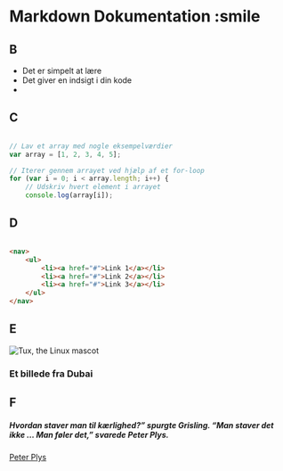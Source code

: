 # Markdown Dokumentation :smile

## B

- Det er simpelt at lære 
- Det giver en indsigt i din kode 
- 


## C

```javascript

// Lav et array med nogle eksempelværdier
var array = [1, 2, 3, 4, 5];

// Iterer gennem arrayet ved hjælp af et for-loop
for (var i = 0; i < array.length; i++) {
    // Udskriv hvert element i arrayet
    console.log(array[i]);

```

## D

```html 

<nav>
    <ul>
        <li><a href="#">Link 1</a></li>
        <li><a href="#">Link 2</a></li>
        <li><a href="#">Link 3</a></li>
    </ul>
</nav> 

```

## E 

![Tux, the Linux mascot](/markdown-cecilia/23336512_10211488670264890_1380633695_o.jpg)

### Et billede fra Dubai 


## F 

##### Hvordan staver man til kærlighed?” spurgte Grisling. “Man staver det ikke … Man føler det,” svarede Peter Plys. 
[Peter Plys](https://www.citateromlivet.dk/peter-plys-citater/)






